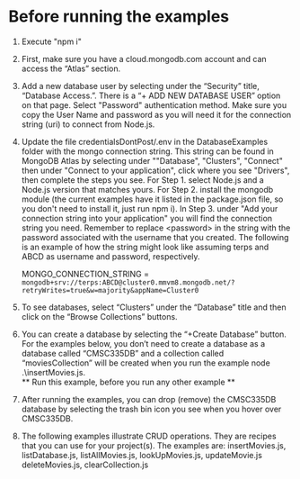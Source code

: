 # Before running the examples

1. Execute "npm i"

2. First, make sure you have a cloud.mongodb.com account and can access 
   the “Atlas” section.

3. Add a new database user by selecting under the “Security” title, 
   “Database Access.”.  There is a “+ ADD NEW DATABASE USER” option on 
   that page. Select "Password" authentication method. Make sure you 
   copy the User Name and password as you will need it for the connection 
   string (uri) to connect from Node.js.

4. Update the file credentialsDontPost/.env in the DatabaseExamples folder 
   with the mongo connection string. This string can be found in MongoDB Atlas
   by selecting under ""Database", "Clusters", "Connect" then under
   "Connect to your application", click where you see "Drivers", then
   complete the steps you see.  For Step 1. select Node.js and a Node.js
   version that matches yours. For Step 2. install the mongodb module 
   (the current examples have it listed in the package.json file, so you don't
   need to install it, just run npm i). In Step 3. under "Add your connection 
   string into your application" you will find the connection string you need. 
   Remember to replace &lt;password&gt; in the string with the password 
   associated with the username that you created. The following is an example 
   of how the string might look like assuming terps and ABCD as username and 
   password, respectively.
   
   MONGO_CONNECTION_STRING = `mongodb+srv://terps:ABCD@cluster0.mmvm8.mongodb.net/?retryWrites=true&w=majority&appName=Cluster0`

5. To see databases, select “Clusters” under the “Database” title 
   and then click on the “Browse Collections” buttons.

6. You can create a database by selecting the “+Create Database” button.  
   For the examples below, you don’t need to create a database as a 
   database called “CMSC335DB” and a collection called “moviesCollection” 
   will be created when you run the example node .\insertMovies.js.  
   ** Run this example, before you run any other example **

7. After running the examples, you can drop (remove) the CMSC335DB 
   database by selecting the trash bin icon you see when you hover 
   over CMSC335DB.

8. The following examples illustrate CRUD operations.  They are recipes 
   that you can use for your project(s). The examples are: insertMovies.js, 
   listDatabase.js, listAllMovies.js, lookUpMovies.js, updateMovie.js 
   deleteMovies.js, clearCollection.js

